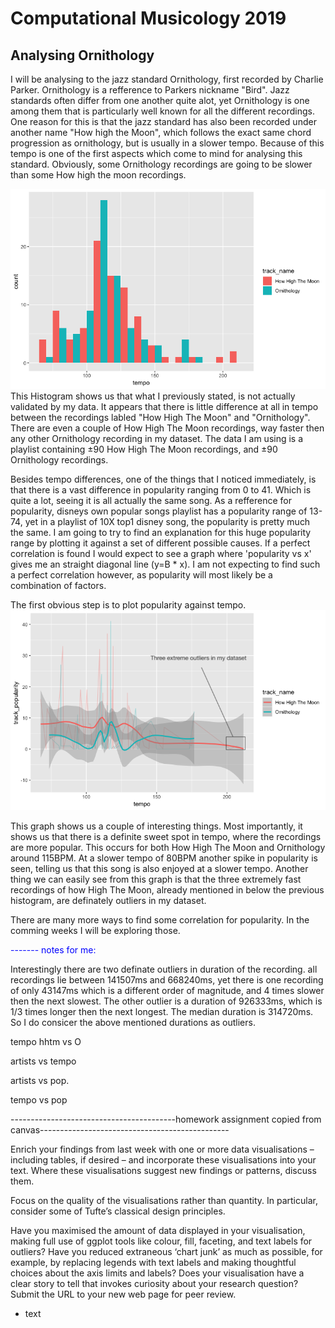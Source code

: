 # Computational Musicology 2019
## Analysing Ornithology

I will be analysing to the jazz standard Ornithology, first recorded by Charlie Parker. Ornithology is a refference to Parkers nickname "Bird". Jazz standards often differ from one another quite alot, yet Ornithology is one among them that is particularly well known for all the different recordings. 
One reason for this is that the jazz standard has also been recorded under another name "How high the Moon", which follows the exact same chord progression as ornithology, but is usually in a slower tempo. Because of this tempo is one of the first aspects which come to mind for analysing this standard. Obviously, some Ornithology recordings are going to be slower than some How high the moon recordings. 

![hist](images/tempo_hist.png)
This Histogram shows us that what I previously stated, is not actually validated by my data. It appears that there is little difference at all in tempo between the recordings labled "How High The Moon" and "Ornithology". There are even a couple of How High The Moon recordings, way faster then any other Ornithology recording in my dataset. The data I am using is a playlist containing ±90 How High The Moon recordings, and ±90 Ornithology recordings. 


Besides tempo differences, one of the things that I noticed immediately, is that there is a vast difference in popularity ranging from 0 to 41. Which is quite a lot, seeing it is all actually the same song. As a refference for popularity, disneys own popular songs playlist has a popularity range of 13-74, yet in a playlist of 10X top1 disney song, the popularity is pretty much the same.
I am going to try to find an explanation for this huge popularity range by plotting it against a set of different possible causes. If a perfect correlation is found I would expect to see a graph where 'popularity vs x' gives me an straight diagonal line (y=B * x). I am not expecting to find such a perfect correlation however, as popularity will most likely be a combination of factors. 

The first obvious step is to plot popularity against tempo. 
![hist](images/tempVpop.png)

This graph shows us a couple of interesting things. Most importantly, it shows us that there is a definite sweet spot in tempo, where the recordings are more popular. This occurs for both How High The Moon and Ornithology around 115BPM. At a slower tempo of 80BPM another spike in popularity is seen, telling us that this song is also enjoyed at a slower tempo. Another thing we can easily see from this graph is that the three extremely fast recordings of how High The Moon, already mentioned in below the previous histogram, are definately outliers in my dataset. 

There are many more ways to find some correlation for popularity. In the comming weeks I will be exploring those.





<span style="color:blue">-------
notes for me:

Interestingly there are two definate outliers in duration of the recording. all recordings lie between 141507ms and 668240ms, yet there is one recording of only 43147ms which is a different order of magnitude, and 4 times slower then the next slowest. The other outlier is a duration of 926333ms, which is 1/3 times longer then the next longest. The median duration is 314720ms. So I do consicer the above mentioned durations as outliers. 


tempo hhtm vs O

artists vs tempo

artists vs pop.

tempo vs pop


-----------------------------------------homework assignment copied from canvas-----------------------------------------------

Enrich your findings from last week with one or more data visualisations – including tables, if desired – and incorporate these visualisations into your text. Where these visualisations suggest new findings or patterns, discuss them. 

Focus on the quality of the visualisations rather than quantity. In particular, consider some of Tufte’s classical design principles.

Have you maximised the amount of data displayed in your visualisation, making full use of ggplot tools like colour, fill, faceting, and text labels for outliers?
Have you reduced extraneous ‘chart junk’ as much as possible, for example, by replacing legends with text labels and making thoughtful choices about the axis limits and labels?
Does your visualisation have a clear story to tell that invokes curiosity about your research question?
Submit the URL to your new web page for peer review.

* text</span>
